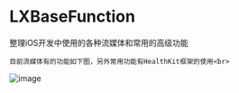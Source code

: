 # LXBaseFunction
整理iOS开发中使用的各种流媒体和常用的高级功能

    目前流媒体有的功能如下图，另外常用功能有HealthKit框架的使用<br>
![image](https://github.com/SoftProgramLX/LXBaseFunction/blob/master/LXBaseFunction/Resources/Image/sceen.png)
